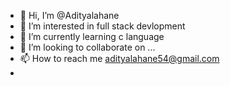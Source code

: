 - 👋 Hi, I’m @Adityalahane
- 👀 I’m interested in full stack devlopment
- 🌱 I’m currently learning c language
- 💞️ I’m looking to collaborate on ...
- 📫 How to reach me adityalahane54@gmail.com
- 

<!---
Adityalahane/Adityalahane is a ✨ special ✨ repository because its `README.md` (this file) appears on your GitHub profile.
You can click the Preview link to take a look at your changes.
--->
